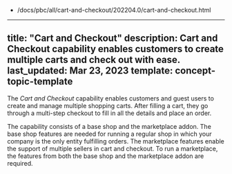   - /docs/pbc/all/cart-and-checkout/202204.0/cart-and-checkout.html
---
title: "Cart and Checkout"
description: Cart and Checkout capability enables customers to create multiple carts and check out with ease.
last_updated: Mar 23, 2023
template: concept-topic-template
---

The *Cart and Checkout* capability enables customers and guest users to create and manage multiple shopping carts. After filling a cart, they go through a multi-step checkout to fill in all the details and place an order.

The capability consists of a base shop and the marketplace addon. The base shop features are needed for running a regular shop in which your company is the only entity fulfilling orders. The marketplace features enable the support of multiple sellers in cart and checkout. To run a marketplace, the features from both the base shop and the marketplace addon are required.
